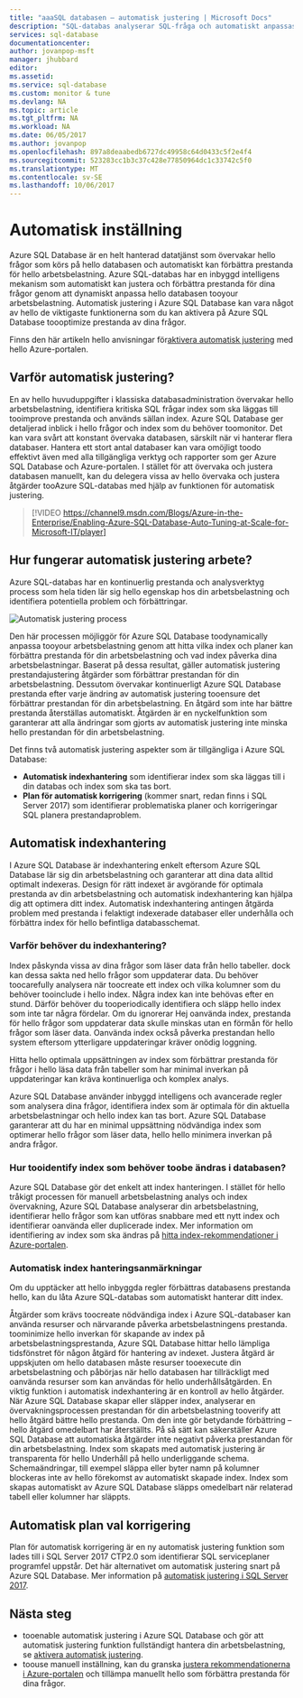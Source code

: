 ```yaml
---
title: "aaaSQL databasen – automatisk justering | Microsoft Docs"
description: "SQL-databas analyserar SQL-fråga och automatiskt anpassas efter dina behov toouser arbetsbelastning."
services: sql-database
documentationcenter: 
author: jovanpop-msft
manager: jhubbard
editor: 
ms.assetid: 
ms.service: sql-database
ms.custom: monitor & tune
ms.devlang: NA
ms.topic: article
ms.tgt_pltfrm: NA
ms.workload: NA
ms.date: 06/05/2017
ms.author: jovanpop
ms.openlocfilehash: 897a8deaabedb6727dc49958c64d0433c5f2e4f4
ms.sourcegitcommit: 523283cc1b3c37c428e77850964dc1c33742c5f0
ms.translationtype: MT
ms.contentlocale: sv-SE
ms.lasthandoff: 10/06/2017
---
```

# <a name="automatic-tuning"></a>Automatisk inställning

Azure SQL Database är en helt hanterad datatjänst som övervakar hello frågor som körs på hello databasen och automatiskt kan förbättra prestanda för hello arbetsbelastning. Azure SQL-databas har en inbyggd intelligens mekanism som automatiskt kan justera och förbättra prestanda för dina frågor genom att dynamiskt anpassa hello databasen tooyour arbetsbelastning. Automatisk justering i Azure SQL Database kan vara något av hello de viktigaste funktionerna som du kan aktivera på Azure SQL Database toooptimize prestanda av dina frågor.

Finns den här artikeln hello anvisningar för[aktivera automatisk justering](sql-database-automatic-tuning-enable.md) med hello Azure-portalen.

## <a name="why-automatic-tuning"></a>Varför automatisk justering?

En av hello huvuduppgifter i klassiska databasadministration övervakar hello arbetsbelastning, identifiera kritiska SQL frågar index som ska läggas till tooimprove prestanda och används sällan index. Azure SQL Database ger detaljerad inblick i hello frågor och index som du behöver toomonitor. Det kan vara svårt att konstant övervaka databasen, särskilt när vi hanterar flera databaser. Hantera ett stort antal databaser kan vara omöjligt toodo effektivt även med alla tillgängliga verktyg och rapporter som ger Azure SQL Database och Azure-portalen. I stället för att övervaka och justera databasen manuellt, kan du delegera vissa av hello övervaka och justera åtgärder tooAzure SQL-databas med hjälp av funktionen för automatisk justering. 


> [!VIDEO https://channel9.msdn.com/Blogs/Azure-in-the-Enterprise/Enabling-Azure-SQL-Database-Auto-Tuning-at-Scale-for-Microsoft-IT/player]
>

## <a name="how-does-automatic-tuning-work"></a>Hur fungerar automatisk justering arbete?

Azure SQL-databas har en kontinuerlig prestanda och analysverktyg process som hela tiden lär sig hello egenskap hos din arbetsbelastning och identifiera potentiella problem och förbättringar.

![Automatisk justering process](./media/sql-database-automatic-tuning/tuning-process.png)

Den här processen möjliggör för Azure SQL Database toodynamically anpassa tooyour arbetsbelastning genom att hitta vilka index och planer kan förbättra prestanda för din arbetsbelastning och vad index påverka dina arbetsbelastningar. Baserat på dessa resultat, gäller automatisk justering prestandajustering åtgärder som förbättrar prestandan för din arbetsbelastning. Dessutom övervakar kontinuerligt Azure SQL Database prestanda efter varje ändring av automatisk justering tooensure det förbättrar prestandan för din arbetsbelastning. En åtgärd som inte har bättre prestanda återställas automatiskt. Åtgärden är en nyckelfunktion som garanterar att alla ändringar som gjorts av automatisk justering inte minska hello prestandan för din arbetsbelastning.

Det finns två automatisk justering aspekter som är tillgängliga i Azure SQL Database:

 -  **Automatisk indexhantering** som identifierar index som ska läggas till i din databas och index som ska tas bort.
 -  **Plan för automatisk korrigering** (kommer snart, redan finns i SQL Server 2017) som identifierar problematiska planer och korrigeringar SQL planera prestandaproblem.

## <a name="automatic-index-management"></a>Automatisk indexhantering

I Azure SQL Database är indexhantering enkelt eftersom Azure SQL Database lär sig din arbetsbelastning och garanterar att dina data alltid optimalt indexeras. Design för rätt indexet är avgörande för optimala prestanda av din arbetsbelastning och automatisk indexhantering kan hjälpa dig att optimera ditt index. Automatisk indexhantering antingen åtgärda problem med prestanda i felaktigt indexerade databaser eller underhålla och förbättra index för hello befintliga databasschemat. 

### <a name="why-do-you-need-index-management"></a>Varför behöver du indexhantering?

Index påskynda vissa av dina frågor som läser data från hello tabeller. dock kan dessa sakta ned hello frågor som uppdaterar data. Du behöver toocarefully analysera när toocreate ett index och vilka kolumner som du behöver tooinclude i hello index. Några index kan inte behövas efter en stund. Därför behöver du tooperiodically identifiera och släpp hello index som inte tar några fördelar. Om du ignorerar Hej oanvända index, prestanda för hello frågor som uppdaterar data skulle minskas utan en förmån för hello frågor som läser data. Oanvända index också påverka prestandan hello system eftersom ytterligare uppdateringar kräver onödig loggning.

Hitta hello optimala uppsättningen av index som förbättrar prestanda för frågor i hello läsa data från tabeller som har minimal inverkan på uppdateringar kan kräva kontinuerliga och komplex analys.

Azure SQL Database använder inbyggd intelligens och avancerade regler som analysera dina frågor, identifiera index som är optimala för din aktuella arbetsbelastningar och hello index kan tas bort. Azure SQL Database garanterar att du har en minimal uppsättning nödvändiga index som optimerar hello frågor som läser data, hello hello minimera inverkan på andra frågor.

### <a name="how-tooidentify-indexes-that-need-toobe-changed-in-your-database"></a>Hur tooidentify index som behöver toobe ändras i databasen?

Azure SQL Database gör det enkelt att index hanteringen. I stället för hello tråkigt processen för manuell arbetsbelastning analys och index övervakning, Azure SQL Database analyserar din arbetsbelastning, identifierar hello frågor som kan utföras snabbare med ett nytt index och identifierar oanvända eller duplicerade index. Mer information om identifiering av index som ska ändras på [hitta index-rekommendationer i Azure-portalen](sql-database-advisor-portal.md).

### <a name="automatic-index-management-considerations"></a>Automatisk index hanteringsanmärkningar

Om du upptäcker att hello inbyggda regler förbättras databasens prestanda hello, kan du låta Azure SQL-databas som automatiskt hanterar ditt index.

Åtgärder som krävs toocreate nödvändiga index i Azure SQL-databaser kan använda resurser och närvarande påverka arbetsbelastningens prestanda. toominimize hello inverkan för skapande av index på arbetsbelastningsprestanda, Azure SQL Database hittar hello lämpliga tidsfönstret för någon åtgärd för hantering av indexet. Justera åtgärd är uppskjuten om hello databasen måste resurser tooexecute din arbetsbelastning och påbörjas när hello databasen har tillräckligt med oanvända resurser som kan användas för hello underhållsåtgärden. En viktig funktion i automatisk indexhantering är en kontroll av hello åtgärder. När Azure SQL Database skapar eller släpper index, analyserar en övervakningsprocessen prestandan för din arbetsbelastning tooverify att hello åtgärd bättre hello prestanda. Om den inte gör betydande förbättring – hello åtgärd omedelbart har återställts. På så sätt kan säkerställer Azure SQL Database att automatiska åtgärder inte negativt påverka prestandan för din arbetsbelastning. Index som skapats med automatisk justering är transparenta för hello Underhåll på hello underliggande schema. Schemaändringar, till exempel släppa eller byter namn på kolumner blockeras inte av hello förekomst av automatiskt skapade index. Index som skapas automatiskt av Azure SQL Database släpps omedelbart när relaterad tabell eller kolumner har släppts.

## <a name="automatic-plan-choice-correction"></a>Automatisk plan val korrigering

Plan för automatisk korrigering är en ny automatisk justering funktion som lades till i SQL Server 2017 CTP2.0 som identifierar SQL serviceplaner programfel uppstår. Det här alternativet om automatisk justering snart på Azure SQL Database. Mer information på [automatisk justering i SQL Server 2017](https://docs.microsoft.com/sql/relational-databases/automatic-tuning/automatic-tuning).

## <a name="next-steps"></a>Nästa steg

- tooenable automatisk justering i Azure SQL Database och gör att automatisk justering funktion fullständigt hantera din arbetsbelastning, se [aktivera automatisk justering](sql-database-automatic-tuning-enable.md).
- toouse manuell inställning, kan du granska [justera rekommendationerna i Azure-portalen](sql-database-advisor-portal.md) och tillämpa manuellt hello som förbättra prestanda för dina frågor.

